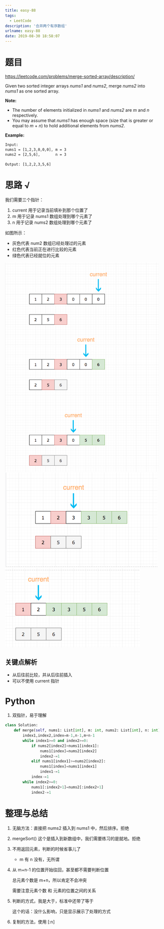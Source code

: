 ```yaml
---
title: easy-88
tags:
  - LeetCode
description: '合并两个有序数组'
urlname: easy-88
date: 2019-08-30 18:58:07
---
```


# 题目

https://leetcode.com/problems/merge-sorted-array/description/

Given two sorted integer arrays *nums1* and *nums2*, merge *nums2* into *nums1* as one sorted array.

**Note:**

- The number of elements initialized in *nums1* and *nums2* are *m* and *n* respectively.
- You may assume that *nums1* has enough space (size that is greater or equal to *m* + *n*) to hold additional elements from *nums2*.

**Example:**

```
Input:
nums1 = [1,2,3,0,0,0], m = 3
nums2 = [2,5,6],       n = 3

Output: [1,2,2,3,5,6]
```

# 思路 √

我们需要三个指针：

1. current 用于记录当前填补到那个位置了
2. m 用于记录 nums1 数组处理到哪个元素了
3. n 用于记录 nums2 数组处理到哪个元素了

如图所示：

- 灰色代表 num2 数组已经处理过的元素
- 红色代表当前正在进行比较的元素
- 绿色代表已经就位的元素

[![88.merge-sorted-array-1](easy-88/88.merge-sorted-array-1.png)](https://github.com/azl397985856/leetcode/blob/master/assets/problems/88.merge-sorted-array-1.png) [![88.merge-sorted-array-2](easy-88/88.merge-sorted-array-2.png)](https://github.com/azl397985856/leetcode/blob/master/assets/problems/88.merge-sorted-array-2.png) [![88.merge-sorted-array-3](easy-88/88.merge-sorted-array-3.png)](https://github.com/azl397985856/leetcode/blob/master/assets/problems/88.merge-sorted-array-3.png)

## 关键点解析

- 从后往前比较，并从后往前插入
- 可以不使用 current 指针

# Python

1. 双指针，易于理解

```python
class Solution:
    def merge(self, nums1: List[int], m: int, nums2: List[int], n: int) -> None:
        index1,index2,index=m-1,n-1,m+n-1
        while index1>=0 and index2>=0:
            if nums2[index2]>nums1[index1]:
                nums1[index]=nums2[index2]
                index2-=1
            elif nums1[index1]>=nums2[index2]:
                nums1[index]=nums1[index1]
                index1-=1
            index-=1
        while index2>=0:
            nums1[:index2+1]=nums2[:index2+1]
            index2-=1
```



# 整理与总结

1. 无脑方法：直接把 nums2 插入到 nums1 中，然后排序。拒绝

2. mergeSort() 这个是插入到新数组中，我们需要练习的是就地。拒绝

3. 不用返回元素，判断的时候省事儿了

   - m 有 n 没有，无所谓

4. 从 m+n-1 的位置开始往回，甚至都不需要判断位置

   总元素个数是 m+n，所以肯定不会冲突

   需要注意元素个数 和 元素的位置之间的关系

5. 判断的方式，我是大于，标准中还带了等于

   这个的话：没什么影响，只是显示展示了处理的方式

6. 复制的方法，使用 [:n]